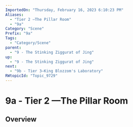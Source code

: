 ```yaml
---
ImportedOn: "Thursday, February 16, 2023 6:10:23 PM"
Aliases:
  - "Tier 2 —The Pillar Room"
  - "9a"
Category: "Scene"
Prefix: "9a"
Tags:
  - "Category/Scene"
parent:
  - "9 - The Stinking Ziggurat of Jing"
up:
  - "9 - The Stinking Ziggurat of Jing"
next:
  - "9b - Tier 3—King Blozzom's Laboratory"
RWtopicId: "Topic_9729"
---
```

# 9a - Tier 2 —The Pillar Room
## Overview
